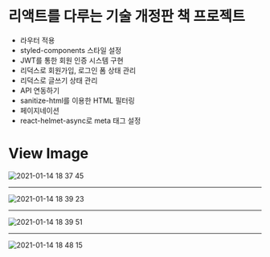 # 리액트를 다루는 기술 개정판 책 프로젝트
- 라우터 적용
- styled-components 스타일 설정
- JWT를 통한 회원 인증 시스템 구현
- 리덕스로 회원가입, 로그인 폼 상태 관리
- 리덕스로 글쓰기 상태 관리
- API 연동하기
- sanitize-html를 이용한 HTML 필터링
- 페이지네이션
- react-helmet-async로 meta 태그 설정

# View Image
![2021-01-14 18 37 45](https://user-images.githubusercontent.com/35294456/104577799-40167580-569d-11eb-97ff-49465527fd67.jpg)

---

![2021-01-14 18 39 23](https://user-images.githubusercontent.com/35294456/104577830-4a387400-569d-11eb-8c09-6c10843177b0.png)

---

![2021-01-14 18 39 51](https://user-images.githubusercontent.com/35294456/104573424-376f7080-5698-11eb-9ac9-f427a3724ae8.png)

---

![2021-01-14 18 48 15](https://user-images.githubusercontent.com/35294456/104574159-12c7c880-5699-11eb-8ab9-c10cefd2f905.png)
